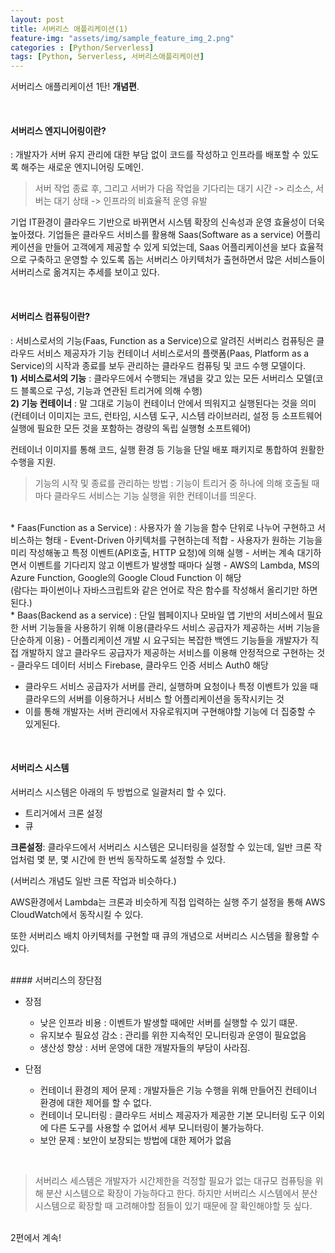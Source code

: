 ```yaml
---
layout: post
title: 서버리스 애플리케이션(1)
feature-img: "assets/img/sample_feature_img_2.png"
categories : [Python/Serverless]
tags: [Python, Serverless, 서버리스애플리케이션]
---
```


서버리스 애플리케이션 1탄! **개념편**.

<br>

#### 서버리스 엔지니어링이란?
: 개발자가 서버 유지 관리에 대한 부담 없이 코드를 작성하고 인프라를 배포할 수 있도록 해주는 새로운 엔지니어링 도메인.


> 서버 작업 종료 후, 그리고 서버가 다음 작업을 기다리는 대기 시간 -> 리소스, 서버는 대기 상태 -> 인프라의 비효율적 운영 유발


기업 IT환경이 클라우드 기반으로 바뀌면서 시스템 확장의 신속성과 운영 효율성이 더욱 높아졌다. 기업들은 클라우드 서비스를 활용해 Saas(Software as a service) 어플리케이션을 만들어 고객에게 제공할 수 있게 되었는데, Saas 어플리케이션을 보다 효율적으로 구축하고 운영할 수 있도록 돕는 서버리스 아키텍처가 출현하면서 많은 서비스들이 서버리스로 옮겨지는 추세를 보이고 있다.

<br>

#### 서버리스 컴퓨팅이란?
: 서비스로서의 기능(Faas, Function as a Service)으로 알려진 서버리스 컴퓨팅은 클라우드 서비스 제공자가 기능 컨테이너 서비스로서의 플랫폼(Paas, Platform as a Service)의 시작과 종료를 보두 관리하는 클라우드 컴퓨팅 및 코드 수행 모델이다.<br>
	**1) 서비스로서의 기능** : 클라우드에서 수행되는 개념을 갖고 있는 모든 서버리스 모델(코드 블록으로 구성, 기능과 연관된 트리거에 의해 수행)<br>
	**2) 기능 컨테이너** : 말 그대로 기능이 컨테이너 안에서 띄워지고 실행된다는 것을 의미(컨테이너 이미지는 코드, 런타임, 시스템 도구, 시스템 라이브러리, 설정 등 소프트웨어 실행에 필요한 모든 것을 포함하는 경량의 독립 실행형 소프트웨어)

컨테이너 이미지를 통해 코드, 실행 환경 등 기능을 단일 배포 패키지로 통합하여 원활한 수행을 지원.


> 기능의 시작 및 종료를 관리하는 방법 : 기능이 트리거 중 하나에 의해 호출될 때 마다 클라우드 서비스는 기능 실행을 위한 컨테이너를 띄운다.

	

<br>
* Faas(Function as a Service) : 사용자가 쓸 기능을 함수 단위로 나누어 구현하고 서비스하는 형태
	- Event-Driven 아키텍처를 구현하는데 적합
	- 사용자가 원하는 기능을 미리 작성해놓고 특정 이벤트(API호출, HTTP 요청)에 의해 실행
	- 서버는 계속 대기하면서 이벤트를 기다리지 않고 이벤트가 발생할 때마다 실행
	- AWS의 Lambda, MS의 Azure Function, Google의 Google Cloud Function 이 해당<br>
(람다는 파이썬이나 자바스크립트와 같은 언어로 작은 함수를 작성해서 올리기만 하면 된다.)

<br>
* Baas(Backend as a service) : 단일 웹페이지나 모바일 앱 기반의 서비스에서 필요한 서버 기능들을 사용하기 위해 이용(클라우드 서비스 공급자가 제공하는 서버 기능을 단순하게 이용)
	- 어플리케이션 개발 시 요구되는 복잡한 백엔드 기능들을 개발자가 직접 개발하지 않고 클라우드 공급자가 제공하는 서비스를 이용해 안정적으로 구현하는 것
	- 클라우드 데이터 서비스 Firebase, 클라우드 인증 서비스 Auth0 해당


<br>

* 클라우드 서비스 공급자가 서버를 관리, 실행하며 요청이나 특정 이벤트가 있을 때 클라우드의 서버를 이용하거나 서비스 할 어플리케이션을 동작시키는 것 
* 이를 통해 개발자는 서버 관리에서 자유로워지며 구현해야할 기능에 더 집중할 수 있게된다.


<br>

#### 서버리스 시스템

서버리스 시스템은 아래의 두 방법으로 일괄처리 할 수 있다.
* 트리거에서 크론 설정
* 큐


**크론설정**: 클라우드에서 서버리스 시스템은 모니터링을 설정할 수 있는데, 일반 크론 작업처럼 몇 분, 몇 시간에 한 번씩 동작하도록 설정할 수 있다.

(서버리스 개념도 일반 크론 작업과 비슷하다.)


AWS환경에서 Lambda는 크론과 비슷하게 직접 입력하는 실행 주기 설정을 통해 AWS CloudWatch에서 동작시킬 수 있다.

또한 서버리스 배치 아키텍처를 구현할 때 큐의 개념으로 서버리스 시스템을 활용할 수 있다.


<br>
#### 서버리스의 장단점

* 장점 
	* 낮은 인프라 비용 : 이벤트가 발생할 때에만 서버를 실행할 수 있기 떄문.
	* 유지보수 필요성 감소 : 관리를 위한 지속적인 모니터링과 운영이 필요없음
	* 생산성 향상 : 서버 운영에 대한 개발자들의 부담이 사라짐.

* 단점
	* 컨테이너 환경의 제어 문제 : 개발자들은 기능 수행을 위해 만들어진 컨테이너 환경에 대한 제어를 할 수 없다.
	* 컨테이너 모니터링 : 클라우드 서비스 제공자가 제공한 기본 모니터링 도구 이외에 다른 도구를 사용할 수 없어서 세부 모니터링이 불가능하다.
	* 보안 문제 : 보안이 보장되는 방법에 대한 제어가 없음

<br>

> 서버리스 세스템은 개발자가 시간제한을 걱정할 필요가 없는 대규모 컴퓨팅을 위해 분산 시스템으로 확장이 가능하다고 한다. 하지만 서버리스 시스템에서 분산시스템으로 확장할 때 고려해야할 점들이 있기 때문에 잘 확인해야할 듯 싶다.

<br>
2편에서 계속!
